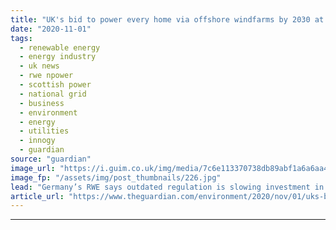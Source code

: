 ```yaml
---
title: "UK's bid to power every home via offshore windfarms by 2030 at risk"
date: "2020-11-01"
tags: 
  - renewable energy
  - energy industry
  - uk news
  - rwe npower
  - scottish power
  - national grid
  - business
  - environment
  - energy
  - utilities
  - innogy
  - guardian
source: "guardian"
image_url: "https://i.guim.co.uk/img/media/7c6e113370738db89abf1a6a6aa48a4e72b51b9b/0_233_3500_2101/master/3500.jpg?width=460&quality=85&auto=format&fit=max&s=4894643b284124fb1d0e54976a9ff26a"
image_fp: "/assets/img/post_thumbnails/226.jpg"
lead: "Germany’s RWE says outdated regulation is slowing investment in onshore electricity grid Britain’s bid to build enough offshore windfarms to power every home in the country by 2030 risks being derailed by outdated regulation which is slowing investme..."
article_url: "https://www.theguardian.com/environment/2020/nov/01/uks-bid-to-power-every-home-via-offshore-windfarms-by-2030-at-risk"
---
```


---
